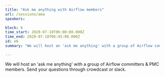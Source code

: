```yaml
---
title: "Ask me anything with Airflow members"
url: /sessions/ama
speakers:

block: 6
time_start: 2020-07-10T06:00:00.000Z
time_end: 2020-07-10T06:45:00.000Z
id: e6
summary: "We will host an 'ask me anything' with a group of Airflow committers & PMC members."

---
```


We will host an 'ask me anything' with a group of Airflow committers & PMC members. Send your questions through crowdcast or slack.